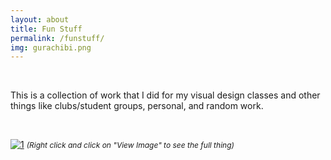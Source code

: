 ```yaml
---
layout: about
title: Fun Stuff
permalink: /funstuff/
img: gurachibi.png
---
```


<br>

This is a collection of work that I did for my visual design classes and other things like clubs/student groups, personal, and random work.

<br>

[![1](/images/posts/megamap.png)](https://wilsontruong.com/images/posts/megamap.png)
<i style="font-size:12px;">(Right click and click on "View Image" to see the full thing)</i>
